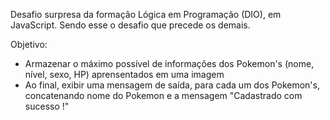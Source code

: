  Desafio surpresa da formação Lógica em Programação (DIO), em JavaScript. Sendo esse o desafio que precede os demais.

Objetivo:
 - Armazenar o máximo possível de informações dos Pokemon's (nome, nível, sexo, HP) aprensentados em uma imagem
 - Ao final, exibir uma mensagem de saída, para cada um dos Pokemon's, concatenando nome do Pokemon e a mensagem "Cadastrado com sucesso !"
